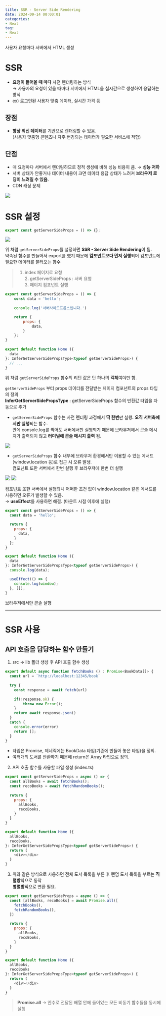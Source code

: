 ```yaml
---
title: SSR - Server Side Rendering
date: 2024-09-14 00:00:01
categories:
- Next
tag:
- Next
---
```


사용자 요청마다 서버에서 HTML 생성<br/>

# SSR
- **요청이 들어올 때 마다** 사전 렌더링하는 방식<br/>
  → 사용자의 요청이 있을 때마다 서버에서 HTML을 실시간으로 생성하여 응답하는 방식
- ex) 로그인된 사용자 맞춤 데이터, 실시간 가격 등

## 장점
- **항상 최신 데이터**를 기반으로 렌더링할 수 있음.<br/>
  (사용자 맞춤형 콘텐츠나 자주 변경되는 데이터가 필요한 서비스에 적합)

## 단점
- 매 요청마다 서버에서 렌더링하므로 정적 생성에 비해 성능 비용이 큼. → **성능 저하**
- 서버 상태가 안좋거나 데이터 내용이 크면 데이터 응답 상태가 느려져 **브라우저 로딩이 느려질 수 있음.**
- CDN 캐싱 문제

![](/assets/images/next/next-ssr-1.png)

# SSR 설정
```javascript
export const getServerSideProps = () => {};
```
![](/assets/images/next/next-ssr-2.png)

위 처럼 `getServerSideProps`를 설정하면 **SSR - Server Side Rendering**이 됨.<br/>
약속된 함수를 만들어서 export를 했기 때문에 **컴포넌트보다 먼저 실행**되어 컴포넌트에 필요한 데이터를 불러오는 함수

> 1. index 페이지로 요청<br/>2. getServerSideProps : 서버 요청<br/>3. 페이지 컴포넌트 실행

```javascript
export const getServerSideProps = () => {
    const data = 'hello';
    
    console.log('서버사이드프롭스입니다.')

    return {
        props: {
            data,
        }
    };
}
  
export default function Home ({
  data
}: InferGetServerSidePropsType<typeof getServerSideProps>) {
  // ...    
}
```
위 처럼 `getServerSideProps` 함수의 리턴 값은 단 하나의 **객체**여야만 함.

`getServerSideProps` 부터 props 데이터를 전달받는 페이지 컴포넌트의 props 타입의 정의<br/>
**InferGetServerSidePropsType** : getServerSideProps 함수의 반환값 타입을 자동으로 추가

- `getServerSideProps` 함수는 사전 렌더링 과정에서 **딱 한번**만 실행. **오직 서버측에서만 실행**되는 함수.<br/>
  안에 console.log를 찍어도 서버에서만 실행되기 때문에 브라우저에서 콘솔 메시지가 출력되지 않고 **터미널에 콘솔 메시지 출력** 됨.

![](/assets/images/next/next-ssr-3.png)

- `getServerSideProps` 함수 내부에 브라우저 환경에서만 이용할 수 있는 메서드 (window.location 등)로 접근 시 오류 발생.<br/>
  컴포넌트 또한 서버에서 한번 실행 후 브라우저에 한번 더 실행

![](/assets/images/next/next-ssr-4.png)
![](/assets/images/next/next-ssr-5.png)

컴포넌트 또한 서버에서 실행되니 어떠한 조건 없이 window.location 같은 메서드를 사용하면 오류가 발생할 수 있음.<br/>
→ **useEffect**를 사용하면 해결. (마운트 시점 이후에 실행)

```javascript
export const getServerSideProps = () => {
  const data = 'hello';

  return {
    props: {
      data,
    }
  };
}

export default function Home ({
  data
}: InferGetServerSidePropsType<typeof getServerSideProps>) {
  console.log(data);

  useEffect(() => {
    console.log(window);
  }, []);
}
```
브라우저에서만 콘솔 실행

<hr>

# SSR 사용
## API 호출을 담당하는 함수 만들기
1) src → lib 폴더 생성 후 API 호출 함수 생성

```javascript
export default async function fetchBooks () : Promise<BookData[]> {
  const url = `http://localhost:12345/book`
  
  try {
    const response = await fetch(url)
    
    if(!response.ok) {
        throw new Error();
    }
    return await response.json()
  }
  catch {
    console.error(error)
    return [];
  }
}
```

- 타입은 Promise, 제네릭에는 BookData 타입(기존에 만들어 놓은 타입)을 정의.
- 여러개의 도서를 반환하기 때문에 return은 Array 타입으로 정의.

2) API 호출 함수를 사용할 파일 생성 (index.ts)

```javascript
export const getServerSideProps = async () => {
  const allBooks = await fetchBooks();
  const recoBooks = await fetchRandomBooks();
  
  return {
    props: {
      allBooks,
      recoBooks,
    }
  }
}

export default function Home ({
  allBooks,
  recoBooks,
}: InferGetServerSidePropsType<typeof getServerSideProps>) {
  return (
    <div></div>
  )
}
```

3) 위와 같은 방식으로 사용하면 전체 도서 목록을 부른 후 랜덤 도서 목록을 부르는 **직렬방식**으로 동작<br/>
**병렬방식**으로 변환 필요.

```javascript
export const getServerSideProps = async () => {
  const [allBooks, recoBooks] = await Promise.all([
    fetchBooks(),
    fetchRandomBooks(),
  ])
		
  return {
    props: {
      allBooks,
      recoBooks,
    }
  }
}

export default function Home ({
  allBooks,
  recoBooks
}: InferGetServerSidePropsType<typeof getServerSideProps>) {
  return (
    <div></div>
  )
}
```

> **Promise.all** → 인수로 전달된 배열 안에 들어있는 모든 비동기 함수들을 동시에 실행